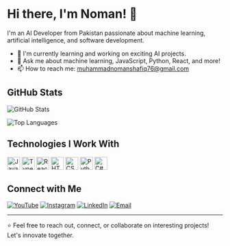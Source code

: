 # Hi there, I'm Noman! 👋

I'm an AI Developer from Pakistan passionate about machine learning, artificial intelligence, and software development.

- 🌱 I'm currently learning and working on exciting AI projects.
- 💬 Ask me about machine learning, JavaScript, Python, React, and more!
- 📫 How to reach me: [muhammadnomanshafiq76@gmail.com](mailto:muhammadnomanshafiq76@gmail.com)

## GitHub Stats

![GitHub Stats](https://github-readme-stats.vercel.app/api?username=maurodesouza&show_icons=true&count_private=true&theme=dracula)

![Top Languages](https://github-readme-stats.vercel.app/api/top-langs/?username=maurodesouza&layout=compact&card_width=350&theme=dracula)

## Technologies I Work With

<img src="https://cdn.jsdelivr.net/gh/devicons/devicon/icons/javascript/javascript-original.svg" height="30" alt="JavaScript">
<img src="https://cdn.jsdelivr.net/gh/devicons/devicon/icons/typescript/typescript-original.svg" height="30" alt="TypeScript">
<img src="https://cdn.jsdelivr.net/gh/devicons/devicon/icons/react/react-original.svg" height="30" alt="React">
<img src="https://cdn.jsdelivr.net/gh/devicons/devicon/icons/html5/html5-original.svg" height="30" alt="HTML5">
<img src="https://cdn.jsdelivr.net/gh/devicons/devicon/icons/css3/css3-original.svg" height="30" alt="CSS3">
<img src="https://cdn.jsdelivr.net/gh/devicons/devicon/icons/python/python-original.svg" height="30" alt="Python">
<img src="https://cdn.jsdelivr.net/gh/devicons/devicon/icons/csharp/csharp-original.svg" height="30" alt="C#">

## Connect with Me

[![YouTube](https://img.shields.io/static/v1?message=YouTube&logo=youtube&label=&color=FF0000&logoColor=white&labelColor=&style=for-the-badge)](https://www.youtube.com/@AlgorithmAdventures)
[![Instagram](https://img.shields.io/static/v1?message=Instagram&logo=instagram&label=&color=E4405F&logoColor=white&labelColor=&style=for-the-badge)](https://www.instagram.com/muhammaadnoman/)
[![LinkedIn](https://img.shields.io/static/v1?message=LinkedIn&logo=linkedin&label=&color=0077B5&logoColor=white&labelColor=&style=for-the-badge)](https://www.linkedin.com/in/muhammad-noman76)
[![Email](https://img.shields.io/static/v1?message=Email&logo=gmail&label=&color=D14836&logoColor=white&labelColor=&style=for-the-badge)](mailto:muhammadnomanshafiq76@gmail.com)

---

⭐️ Feel free to reach out, connect, or collaborate on interesting projects! Let's innovate together.
